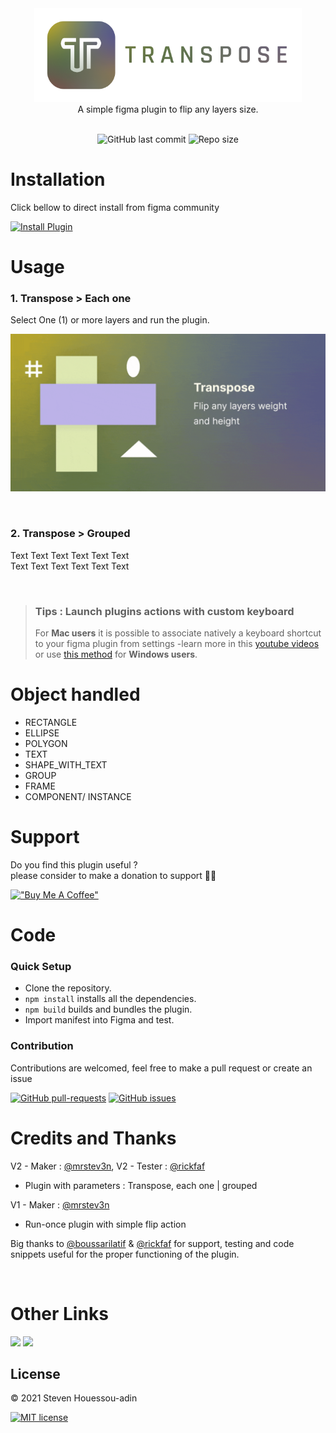 <div align="center">
  <img alt="Transpose" src="assets/transpose.png" height="150px" />
</div>

<div align="center">
  A simple figma plugin to flip any layers size.
</div>

<div align="center">

</br>

![GitHub last commit](https://img.shields.io/github/last-commit/mrstev3n/Transpose-plugin?color=blue&style=plastic)
![Repo size](https://img.shields.io/github/repo-size/mrstev3n/Transpose-plugin?color=orange&style=plastic)

</div>

# Installation

Click bellow to direct install from figma community

<a href="https://www.figma.com/community/plugin/1009022712992810988/Transpose"><img alt="Install Plugin" src="https://img.shields.io/endpoint?url=https://figma-plugin-badges.vercel.app/api/installs/1009022712992810988" height=24/></a>

# Usage

### 1. Transpose > Each one

Select One (1) or more layers and run the plugin.

![](assets/banner.gif)

</br>

### 2. Transpose > Grouped

Text Text Text Text Text Text </br> 
Text Text Text Text Text Text

</br>

> ### Tips : Launch plugins actions with custom keyboard
> For **Mac users** it is possible to associate natively a
> keyboard shortcut to your figma plugin from settings
> -learn more in this [youtube videos]() or use
> [this method]() for **Windows users**.


# Object handled

- RECTANGLE
- ELLIPSE
- POLYGON
- TEXT
- SHAPE_WITH_TEXT
- GROUP
- FRAME
- COMPONENT/ INSTANCE

# Support

Do you find this plugin useful ? </br> please consider to make a donation to support 🙏🏼

[!["Buy Me A Coffee"](https://www.buymeacoffee.com/assets/img/custom_images/orange_img.png)](https://www.buymeacoffee.com/mrstev3n)

# Code

### Quick Setup

- Clone the repository.
- `npm install` installs all the dependencies.
- `npm build` builds and bundles the plugin.
- Import manifest into Figma and test.

### Contribution

Contributions are welcomed, feel free to make a pull request or create an issue

[![GitHub pull-requests](https://img.shields.io/github/issues-pr/mrstev3n/Transpose-plugin.svg)](https://GitHub.com/mrstev3n/Transpose-plugin/pull/)
[![GitHub issues](https://img.shields.io/github/issues/mrstev3n/Transpose-plugin.svg)](https://GitHub.com/mrstev3n/Transpose-plugin/issues/)


# Credits and Thanks

V2 - Maker : [@mrstev3n](https://github.com/mrstev3n),
V2 - Tester : [@rickfaf](https://github.com/rickfaf)

- Plugin with parameters : Transpose, each one | grouped

V1 - Maker : [@mrstev3n](https://github.com/mrstev3n)

 - Run-once plugin with simple flip action


Big thanks to [@boussarilatif](https://github.com/boussarilatif) & [@rickfaf](https://github.com/rickfaf) for support, testing and code snippets useful for the proper functioning of the plugin.

</br>

# Other Links

<p>
<a href="https://figma.com/@steven"><img src="https://img.shields.io/badge/figma-%23F24E1E.svg?style=for-the-badge&logo=figma&logoColor=white" height=24></a>
<a href="https://twitter.com/mrstev3n"><img src="https://img.shields.io/badge/twitter-%231DA1F2.svg?&style=for-the-badge&logo=twitter&logoColor=white" height=24></a> 
</p>

## License

© 2021 Steven Houessou-adin

[![MIT license](https://img.shields.io/badge/License-MIT-blue.svg)](https://github.com/mrstev3n/Transpose-plugin/blob/master/LICENSE)

